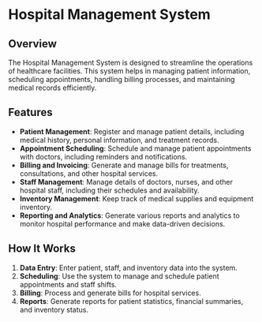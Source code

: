 # Hospital Management System

## Overview

The Hospital Management System is designed to streamline the operations of healthcare facilities. This system helps in managing patient information, scheduling appointments, handling billing processes, and maintaining medical records efficiently.

## Features

- **Patient Management**: Register and manage patient details, including medical history, personal information, and treatment records.
- **Appointment Scheduling**: Schedule and manage patient appointments with doctors, including reminders and notifications.
- **Billing and Invoicing**: Generate and manage bills for treatments, consultations, and other hospital services.
- **Staff Management**: Manage details of doctors, nurses, and other hospital staff, including their schedules and availability.
- **Inventory Management**: Keep track of medical supplies and equipment inventory.
- **Reporting and Analytics**: Generate various reports and analytics to monitor hospital performance and make data-driven decisions.

## How It Works

1. **Data Entry**: Enter patient, staff, and inventory data into the system.
2. **Scheduling**: Use the system to manage and schedule patient appointments and staff shifts.
3. **Billing**: Process and generate bills for hospital services.
4. **Reports**: Generate reports for patient statistics, financial summaries, and inventory status.
